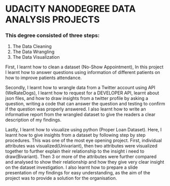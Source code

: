 #  UDACITY NANODEGREE DATA ANALYSIS PROJECTS
### This degree consisted of three steps:
1. The Data Cleaning
2. The Data Wrangling
3. The Data Visualization


First, I learnt how to clean a dataset (No-Show Appointment), In this project I learnt how to answer questions using information of different patients on how to improve patients attendance.


Secondly, I learnt how to wrangle data from a Twitter account using API (WeRateDogs), I learnt how to request for a DEVELOPER API, learnt about json files, and how to draw insights from a twitter profile by asking a question, writing a code that can answer the question and testing to confirm if the question was properly answered. I also learnt how to write an informative report from the wrangled dataset to give the readers a clear description of my findings.


Lastly, I learnt how to visualize using python (Proper Loan Dataset). Here, I learnt how to give insights from a dataset by following step by step procedures. This was one of the most eye opening project. First, individual attributes was visualized(Univariant), then two attributes were visualized together to further explain their relationship to the insight i need to draw(Bivariant). Then 3 or more of the attributes were further compared and analysed to show their relationship and how they give very clear insight on the dataset investigation. I also learnt how to prepare a slide presentation of my findings for easy understanding, as the aim of the project was to provide a solution for the organisation.
